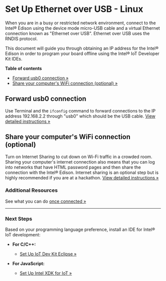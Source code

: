 # Set Up Ethernet over USB - Linux

When you are in a busy or restricted network environment, connect to the Intel® Edison using the device mode micro-USB cable and a virtual Ethernet connection known as "Ethernet over USB". Ethernet over USB uses the RNDIS protocol.

This document will guide you through obtaining an IP address for the Intel® Edison in order to program your board offline using the Intel® IoT Developer Kit IDEs.


**Table of contents**

* [Forward usb0 connection »](#forward-usb0-connection)
* [Share your computer's WiFi connection (optional) »](#share-your-computers-wifi-connection-optional)


## Forward usb0 connection

Use Terminal and the `ifconfig` command to forward connections to the IP address 192.168.2.2 through "usb0" which should be the USB cable. [View detailed instructions »](details-forward_usb0.md)


## Share your computer's WiFi connection (optional)

Turn on Internet Sharing to cut down on Wi-Fi traffic in a crowded room. Sharing your computer's internet connection also means that you can log into networks that have HTML password pages and then share the connection with the Intel® Edison. Internet sharing is an optional step but is highly recommended if you are at a hackathon. [View detailed instructions »](details-share_internet.md)


### Additional Resources

See what you can do [once connected »](/connectivity/ethernet_over_usb/shared/once_connected.md)

---

### Next Steps

Based on your programming language preference, install an IDE for Intel® IoT development:

* **For C/C++:**
  * [Set Up IoT Dev Kit Eclipse »](/ide_setup/eclipse/)

* **For JavaScript:**
  * [Set Up Intel XDK for IoT »](/ide_setup/xdk/)
